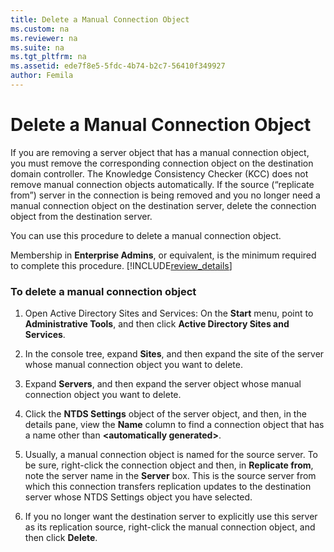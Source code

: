 ```yaml
---
title: Delete a Manual Connection Object
ms.custom: na
ms.reviewer: na
ms.suite: na
ms.tgt_pltfrm: na
ms.assetid: ede7f8e5-5fdc-4b74-b2c7-56410f349927
author: Femila
---
```

# Delete a Manual Connection Object
  If you are removing a server object that has a manual connection object, you must remove the corresponding connection object on the destination domain controller. The Knowledge Consistency Checker \(KCC\) does not remove manual connection objects automatically. If the source \(“replicate from”\) server in the connection is being removed and you no longer need a manual connection object on the destination server, delete the connection object from the destination server.  
  
 You can use this procedure to delete a manual connection object.  
  
 Membership in **Enterprise Admins**, or equivalent, is the minimum required to complete this procedure. [!INCLUDE[review_details](../Token/review_details_md.md)]  
  
### To delete a manual connection object  
  
1.  Open Active Directory Sites and Services: On the **Start** menu, point to **Administrative Tools**, and then click **Active Directory Sites and Services**.  
  
2.  In the console tree, expand **Sites**, and then expand the site of the server whose manual connection object you want to delete.  
  
3.  Expand **Servers**, and then expand the server object whose manual connection object you want to delete.  
  
4.  Click the **NTDS Settings** object of the server object, and then, in the details pane, view the **Name** column to find a connection object that has a name other than **\<automatically generated\>**.  
  
5.  Usually, a manual connection object is named for the source server. To be sure, right\-click the connection object and then, in **Replicate from**, note the server name in the **Server** box. This is the source server from which this connection transfers replication updates to the destination server whose NTDS Settings object you have selected.  
  
6.  If you no longer want the destination server to explicitly use this server as its replication source, right\-click the manual connection object, and then click **Delete**.  
  
  
